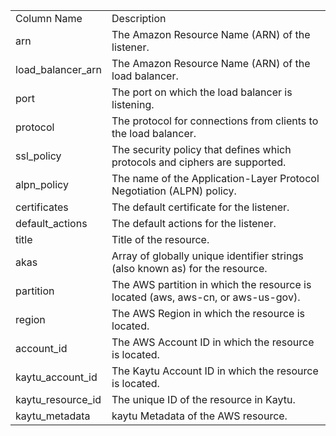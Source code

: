 <table>
	<tr><td>Column Name</td><td>Description</td></tr>
	<tr><td>arn</td><td>The Amazon Resource Name (ARN) of the listener.</td></tr>
	<tr><td>load_balancer_arn</td><td>The Amazon Resource Name (ARN) of the load balancer.</td></tr>
	<tr><td>port</td><td>The port on which the load balancer is listening.</td></tr>
	<tr><td>protocol</td><td>The protocol for connections from clients to the load balancer.</td></tr>
	<tr><td>ssl_policy</td><td>The security policy that defines which protocols and ciphers are supported.</td></tr>
	<tr><td>alpn_policy</td><td>The name of the Application-Layer Protocol Negotiation (ALPN) policy.</td></tr>
	<tr><td>certificates</td><td>The default certificate for the listener.</td></tr>
	<tr><td>default_actions</td><td>The default actions for the listener.</td></tr>
	<tr><td>title</td><td>Title of the resource.</td></tr>
	<tr><td>akas</td><td>Array of globally unique identifier strings (also known as) for the resource.</td></tr>
	<tr><td>partition</td><td>The AWS partition in which the resource is located (aws, aws-cn, or aws-us-gov).</td></tr>
	<tr><td>region</td><td>The AWS Region in which the resource is located.</td></tr>
	<tr><td>account_id</td><td>The AWS Account ID in which the resource is located.</td></tr>
	<tr><td>kaytu_account_id</td><td>The Kaytu Account ID in which the resource is located.</td></tr>
	<tr><td>kaytu_resource_id</td><td>The unique ID of the resource in Kaytu.</td></tr>
	<tr><td>kaytu_metadata</td><td>kaytu Metadata of the AWS resource.</td></tr>
</table>